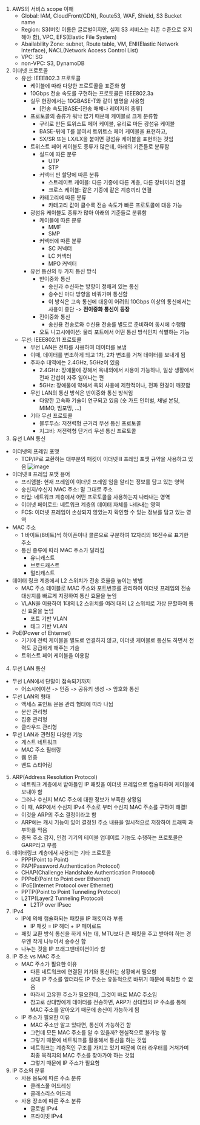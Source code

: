 1. AWS의 서비스 scope 이해
	- Global: IAM, CloudFront(CDN), Route53, WAF, Shield, S3 Bucket name
	- Region: S3(버킷 이름은 글로벌이지만, 실제 S3 서비스는 리존 수준으로 유지해야 함), VPC, EFS(Elastic File System)
	- Abailability Zone: subnet, Route table, VM, ENI(Elastic Network Interface), NACL(Network Access Control List)
	- VPC: SG
	- non-VPC: S3, DynamoDB
2. 이더넷 프로토콜
	- 유선: IEEE802.3 프로토콜
		- 케이블에 따라 다양한 프로토콜을 표준화 함
		- 10Gbps 전송 속도를 구현하는 프로토콜은 IEEE802.3a
		- 실무 현장에서는 10GBASE-T와 같이 별명을 사용함
			- [전송 속도]BASE-[전송 매체나 레이저의 종류]
		- 프로토콜의 종류가 워낙 많기 때문에 케이블로 크게 분류함
			- 구리로 만든 트위스트 페어 케이블, 유리로 마든 광섬유 케이블
			- BASE-뒤에 T를 붙여서 트위트스 페어 케이블을 표현하고,
			- SX/SR 또는 LX/LX을 붙이면 광섬유 케이블을 표현하는 것임
		- 트위스트 페어 케이블도 종류가 많은데, 아래의 기준들로 분류함
			- 실드에 따른 분류
				- UTP
				- STP
			- 커넥터 핀 할당에 따른 분류
				- 스트레이트 케이블: 다른 기종에 다른 계층, 다른 장비끼리 연결
				- 크로스 케이블: 같은 기종에 같은 계층끼리 연결
			- 카테고리에 따른 분류
				- 카테고리 값이 클수록 전송 속도가 빠른 프로토콜에 대응 가능
		- 광섬유 케이블도 종류가 많아 아래의 기준들로 분류함
			- 케이블에 따른 분류
				- MMF
				- SMP
			- 커넥터에 따른 분류
				- SC 커넥터
				- LC 커넥터
				- MPO 커넥터
		- 유선 통신의 두 가지 통신 방식
			- 반이중화 통신
				- 송신과 수신하는 방향이 정해져 있는 통신
				- 송수신 마다 방향을 바꿔가며 통신함
				- 이 방식은 고속 통신에 대응이 어려워 10Gbps 이상의 통신에서는 사용이 중단
				  -> **전이중화 통신이 등장**
			- 전이중화 통신
				- 송신용 전송로와 수신용 전송를 별도로 준비하여 동시에 수행함
			- 오토 니고시에이션: 물리 포트에서 어떤 통신 방식인지 식별하는 기능
	- 무선: IEEE802.11 프로토콜
		- 무선 LAN은 전파를 사용하여 데이터를 보냄
		- 이때, 데이터를 변조하게 되고 1차, 2차 변조를 거쳐 데이터를 보내게 됨
		- 주파수 대역에는 2.4GHz, 5GHz이 있음
			- 2.4GHz: 장애물에 강해서 옥내외에서 사용이 가능하나, 일상 생활에서 전파 간섭이 자주 일어나는 편
			- 5GHz: 장애물에 약해서 옥외 사용에 제한적이나, 전파 환경이 깨끗함
		- 무선 LAN의 통신 방식은 반이중화 통신 방식임
			- 다양한 고속화 기술이 연구되고 있음 (숏 가드 인터벌, 채널 본딩, MIMO, 빔포밍, ...)
		- 기타 무선 프로토콜
			- 블루투스: 저전력형 근거리 무선 통신 프로토콜
			- 지그비: 저전력형 단거리 무선 통신 프로토콜
3. 유선 LAN 통신
- 이더넷의 프레임 포맷
	- TCP/IP로 교환하는 대부분의 패킷이 이더넷 II 프레임 포맷 규약을 사용하고 있음
![image](https://github.com/newdoin/Metanet-Study-Material/assets/121351760/c3d4f688-1fab-4dc5-b613-9d75765d0a83)
- 이더넷 II 프레임 포맷 용어
	- 프리앰블: 현재 프레임이 이더넷 프레임 임을 알리는 정보를 담고 있는 영역
	- 송신지/수신지 MAC 주소: 말 그대로 주소
	- 타입: 네트워크 계층에서 어떤 프로토콜을 사용하는지 나타내는 영역
	- 이더넷 페이로드: 네트워크 계층의 데이터 자체를 나타내는 영역
	- FCS: 이더넷 프레임이 손상되지 않았는지 확인할 수 있는 정보를 담고 있는 영역
- MAC 주소
	- 1 바이트(8비트)씩 하이픈이나 콜론으로 구분하여 12자리의 16진수로 표기한 주소
	- 통신 종류에 따라 MAC 주소가 달라짐
		- 유니캐스트
		- 브로드캐스트
		- 멀티캐스트
- 데이터 링크 계층에서 L2 스위치가 전송 효율을 높이는 방법
	- MAC 주소 테이블로 MAC 주소와 포트번호를 관리하여 이더넷 프레임의 전송 대상지를 빠르게 지정하여 통신 효율을 높임
	- VLAN을 이용하여 1대의 L2 스위치를 여러 대의 L2 스위치로 가상 분할하여 통신 효율을 높임
		- 포트 기반 VLAN
		- 태그 기반 VLAN
- PoE(Power of Ehternet)
	- 기기에 전력 케이블을 별도로 연결하지 않고, 이더넷 케이블로 통신도 하면서 전력도 공급하게 해주는 기술
	- 트위스트 페어 케이블을 이용함
4. 무선 LAN 통신
- 무선 LAN에서 단말이 접속되기까지
	- 어소시에이션 -> 인증 -> 공유키 생성 -> 암호화 통신
- 무선 LAN의 형태
	- 액세스 포인트 운용 관리 형태에 따라 나뉨
	- 분산 관리형
	- 집중 관리형
	- 클라우드 관리형
- 무선 LAN과 관련된 다양한 기능
	- 게스트 네트워크
	- MAC 주소 필터링
	- 웹 인증
	- 밴드 스티어링
5. ARP(Address Resolution Protocol)
	- 네트워크 계층에서 받아들인 IP 패킷을 이더넷 프레임으로 캡슐화하여 케이블에 보내야 함
	- 그러나 수신지 MAC 주소에 대한 정보가 부족한 상황임
	- 이 때, ARP에서 수신지 IPv4 주소로 부터 수신지 MAC 주소를 구하여 해결!
	- 이것을 ARP의 주소 결정이라고 함
	- ARP에는 캐시 기능이 있어 결정된 주소 내용을 일시적으로 저장하여 트래픽 과부하를 막음
	- 중복 주소 감지, 인접 기기의 테이블 업데이트 기능도 수행하는 프로토콜은 GARP라고 부름
6. 데이터링크 계층에서 사용되는 기타 프로토콜
	- PPP(Point to Point)
	- PAP(Password Authentication Protocol)
	- CHAP(Challenge Handshake Authentication Protocol)
	- PPPoE(Point to Point over Ethernet)
	- IPoE(Internet Protocol over Ethernet)
	- PPTP(Point to Point Tunneling Protocol)
	- L2TP(Layer2 Tunneling Protocol)
		- L2TP over IPsec
7. IPv4
	- IP에 의해 캡슐화되는 패킷을 IP 패킷이라 부름
		- IP 패킷 = IP 헤더 + IP 페이로드
	- 패킷 교환 방식 통신을 하게 되는 데, MTU보다 큰 패킷을 주고 받아야 하는 경우엔 작게 나누어서 송수신 함
	- 나누는 것을 IP 프래그맨테이션이라 함
8. IP 주소 vs MAC 주소
	- MAC 주소가 필요한 이유
		- 다른 네트워크에 연결된 기기와 통신하는 상황에서 필요함
		- 상대 IP 주소를 알더라도 IP 주소는 유동적으로 바뀌기 때문에 특정할 수 없음
		- 따라서 고유한 주소가 필요한데, 그것이 바로 MAC 주소임
		- 참고로 상대방에게 데이터를 전송하면, ARP가 상대방의 IP 주소를 통해 MAC 주소를 알아오기 때문에 송신이 가능하게 됨
	- IP 주소가 필요한 이유
		- MAC 주소만 알고 있다면, 통신이 가능하긴 함
		- 그런데 모든 MAC 주소를 알 수 있을까? 현실적으로 불가능 함
		- 그렇기 때문에 네트워크를 활용해서 통신을 하는 것임
		- 네트워크는 계층적인 구조를 가지고 있기 때문에 여러 라우터를 거쳐가며 최종 목적지의 MAC 주소를 찾아가야 하는 것임
		- 그렇기 때문에 IP 주소가 필요함
9. IP 주소의 분류
	- 사용 용도에 따른 주소 분류
		- 클래스풀 어드레싱
		- 클래스리스 어드레
	- 사용 장소에 따른 주소 분류
		- 글로벌 IPv4
		- 프라이빗 IPv4